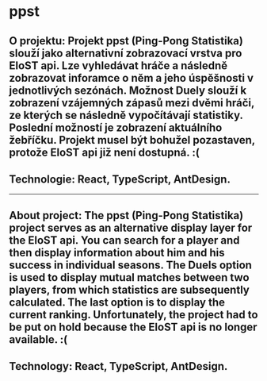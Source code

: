 # ppst
O projektu:
Projekt ppst (Ping-Pong Statistika) slouží jako alternativní zobrazovací vrstva pro EloST api.
Lze vyhledávat hráče a následně zobrazovat inforamce o něm a jeho úspěšnosti v jednotlivých sezónách.
Možnost Duely slouží k zobrazení vzájemných zápasů mezi dvěmi hráči, ze kterých se následně vypočítávají statistiky.
Poslední možností je zobrazení aktuálního žebříčku.
Projekt musel být bohužel pozastaven, protože EloST api již není dostupná. :(
---
Technologie:
React, TypeScript, AntDesign.
---


---
About project:
The ppst (Ping-Pong Statistika) project serves as an alternative display layer for the EloST api.
You can search for a player and then display information about him and his success in individual seasons.
The Duels option is used to display mutual matches between two players, from which statistics are subsequently calculated.
The last option is to display the current ranking.
Unfortunately, the project had to be put on hold because the EloST api is no longer available. :(
---
Technology:
React, TypeScript, AntDesign.
---


